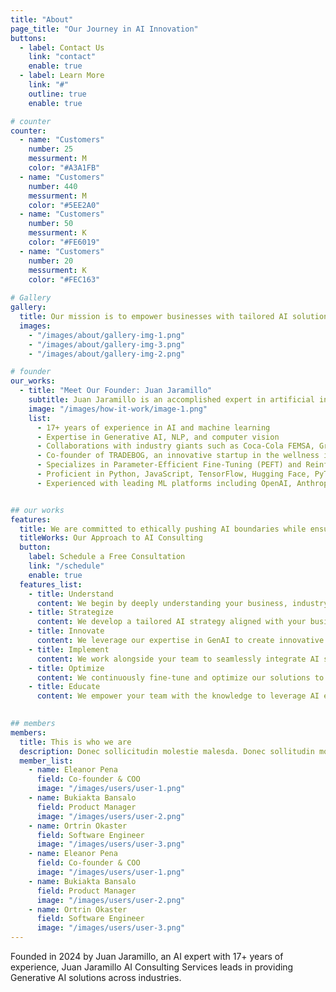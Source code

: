 ```yaml
---
title: "About"
page_title: "Our Journey in AI Innovation"
buttons:
  - label: Contact Us
    link: "contact"
    enable: true
  - label: Learn More
    link: "#"
    outline: true
    enable: true

# counter
counter:
  - name: "Customers"
    number: 25
    messurment: M
    color: "#A3A1FB"
  - name: "Customers"
    number: 440
    messurment: M
    color: "#5EE2A0"
  - name: "Customers"
    number: 50
    messurment: K
    color: "#FE6019"
  - name: "Customers"
    number: 20
    messurment: K
    color: "#FEC163"
    
# Gallery
gallery:
  title: Our mission is to empower businesses with tailored AI solutions that drive meaningful growth, innovation, and efficiency.
  images:
    - "/images/about/gallery-img-1.png"
    - "/images/about/gallery-img-3.png"
    - "/images/about/gallery-img-2.png"

# founder
our_works:
  - title: "Meet Our Founder: Juan Jaramillo"
    subtitle: Juan Jaramillo is an accomplished expert in artificial intelligence and machine learning with 17 years of experience in spearheading digital and technological initiatives.
    image: "/images/how-it-work/image-1.png"
    list:
      - 17+ years of experience in AI and machine learning
      - Expertise in Generative AI, NLP, and computer vision
      - Collaborations with industry giants such as Coca-Cola FEMSA, Grupo Herdez, and El Corte Inglés
      - Co-founder of TRADEBOG, an innovative startup in the wellness industry
      - Specializes in Parameter-Efficient Fine-Tuning (PEFT) and Reinforcement Learning with Human Feedback (RLHF)
      - Proficient in Python, JavaScript, TensorFlow, Hugging Face, PyTorch, and various state-of-the-art ML models
      - Experienced with leading ML platforms including OpenAI, Anthropic, Google VertexAI, and AWS SageMaker


## our works
features:
  title: We are committed to ethically pushing AI boundaries while ensuring sustainable practices. Our focus remains on delivering exceptional value to clients through cutting-edge AI technologies as we grow and evolve.
  titleWorks: Our Approach to AI Consulting
  button:
    label: Schedule a Free Consultation
    link: "/schedule"
    enable: true
  features_list:
    - title: Understand
      content: We begin by deeply understanding your business, industry, and specific challenges.
    - title: Strategize
      content: We develop a tailored AI strategy aligned with your business goals and industry-specific needs.
    - title: Innovate
      content: We leverage our expertise in GenAI to create innovative solutions that address your unique challenges.
    - title: Implement
      content: We work alongside your team to seamlessly integrate AI solutions into your existing workflows.
    - title: Optimize
      content: We continuously fine-tune and optimize our solutions to ensure maximum efficiency and ROI.
    - title: Educate
      content: We empower your team with the knowledge to leverage AI effectively in your daily operations.
    

## members
members:
  title: This is who we are
  description: Donec sollicitudin molestie malesda. Donec sollitudin mol estie ultricies ligula sed magna dictum
  member_list:
    - name: Eleanor Pena
      field: Co-founder & COO
      image: "/images/users/user-1.png"
    - name: Bukiakta Bansalo
      field: Product Manager
      image: "/images/users/user-2.png"
    - name: Ortrin Okaster
      field: Software Engineer
      image: "/images/users/user-3.png"
    - name: Eleanor Pena
      field: Co-founder & COO
      image: "/images/users/user-1.png"
    - name: Bukiakta Bansalo
      field: Product Manager
      image: "/images/users/user-2.png"
    - name: Ortrin Okaster
      field: Software Engineer
      image: "/images/users/user-3.png"
---
```

Founded in 2024 by Juan Jaramillo, an AI expert with 17+ years of experience, Juan Jaramillo AI Consulting Services leads in providing Generative AI solutions across industries.
